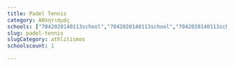 ```yaml
---
title: Padel Tennis
category: Αθλητισμός
schools: ["7042020140113school","7042020140113school","7042020140113school"]
slug: padel-tennis
slugCategory: athlitismos
schoolscount: 1

---
```




